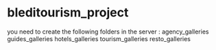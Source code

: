 # bleditourism_project
you need to create the following folders in the server :
agency_galleries
guides_galleries
hotels_galleries
tourism_galleries
resto_galleries
